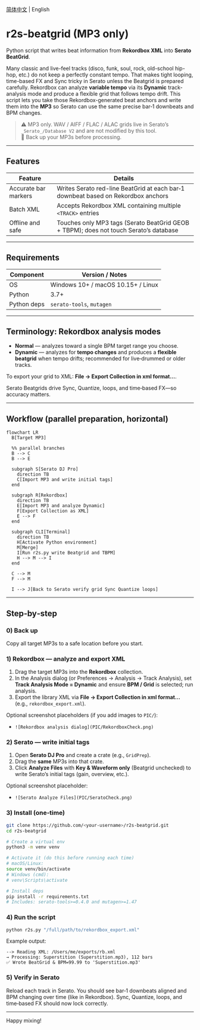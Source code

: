 [简体中文](README_zh.md) | English
# r2s-beatgrid (MP3 only)

Python script that writes beat information from **Rekordbox XML** into **Serato BeatGrid**.

Many classic and live-feel tracks (disco, funk, soul, rock, old-school hip-hop, etc.) do not keep a perfectly constant tempo. That makes tight looping, time-based FX and Sync tricky in Serato unless the Beatgrid is prepared carefully. Rekordbox can analyze **variable tempo** via its **Dynamic** track-analysis mode and produce a flexible grid that follows tempo drift. This script lets you take those Rekordbox-generated beat anchors and write them into the **MP3** so Serato can use the same precise bar‑1 downbeats and BPM changes.

> ⚠️ MP3 only. WAV / AIFF / FLAC / ALAC grids live in Serato’s `_Serato_/Database V2` and are not modified by this tool.  
> 🔄 Back up your MP3s before processing.

---

## Features
| Feature | Details |
|---|---|
| Accurate bar markers | Writes Serato red-line BeatGrid at each bar‑1 downbeat based on Rekordbox anchors |
| Batch XML | Accepts Rekordbox XML containing multiple `<TRACK>` entries |
| Offline and safe | Touches only MP3 tags (Serato BeatGrid GEOB + TBPM); does not touch Serato’s database |

---

## Requirements
| Component | Version / Notes |
|---|---|
| OS | Windows 10+ / macOS 10.15+ / Linux |
| Python | 3.7+ |
| Python deps | `serato-tools`, `mutagen` |

---

## Terminology: Rekordbox analysis modes
- **Normal** — analyzes toward a single BPM target range you choose.  
- **Dynamic** — analyzes for **tempo changes** and produces a **flexible beatgrid** when tempo drifts; recommended for live‑drummed or older tracks.

To export your grid to XML: **File → Export Collection in xml format…**.

Serato Beatgrids drive Sync, Quantize, loops, and time‑based FX—so accuracy matters.

---

## Workflow (parallel preparation, horizontal)

```mermaid
flowchart LR
  B[Target MP3]

  %% parallel branches
  B --> C
  B --> E

  subgraph S[Serato DJ Pro]
    direction TB
    C[Import MP3 and write initial tags]
  end

  subgraph R[Rekordbox]
    direction TB
    E[Import MP3 and analyze Dynamic]
    F[Export Collection as XML]
    E --> F
  end

  subgraph CLI[Terminal]
    direction TB
    H[Activate Python environment]
    M[Merge]
    I[Run r2s.py write Beatgrid and TBPM]
    H --> M --> I
  end

  C --> M
  F --> M

  I --> J[Back to Serato verify grid Sync Quantize loops]
```

---

## Step‑by‑step

### 0) Back up
Copy all target MP3s to a safe location before you start.

### 1) Rekordbox — analyze and export XML
1. Drag the target MP3s into the **Rekordbox** collection.  
2. In the Analysis dialog (or Preferences → Analysis → Track Analysis), set **Track Analysis Mode = Dynamic** and ensure **BPM / Grid** is selected; run analysis.  
3. Export the library XML via **File → Export Collection in xml format…** (e.g., `rekordbox_export.xml`).

Optional screenshot placeholders (if you add images to `PIC/`):  
- `![Rekordbox analysis dialog](PIC/RekordboxCheck.png)`

### 2) Serato — write initial tags
1. Open **Serato DJ Pro** and create a crate (e.g., `GridPrep`).  
2. Drag the **same** MP3s into that crate.  
3. Click **Analyze Files** with **Key & Waveform only** (Beatgrid unchecked) to write Serato’s initial tags (gain, overview, etc.).

Optional screenshot placeholder:  
- `![Serato Analyze Files](PIC/SeratoCheck.png)`

### 3) Install (one‑time)
```bash
git clone https://github.com/<your-username>/r2s-beatgrid.git
cd r2s-beatgrid

# Create a virtual env
python3 -m venv venv

# Activate it (do this before running each time)
# macOS/Linux:
source venv/bin/activate
# Windows (cmd):
# venv\Scripts\activate

# Install deps
pip install -r requirements.txt
# Includes: serato-tools>=0.4.0 and mutagen>=1.47
```

### 4) Run the script
```bash
python r2s.py "/full/path/to/rekordbox_export.xml"
```

Example output:
```
--> Reading XML: /Users/me/exports/rb.xml
→ Processing: Superstition (Superstition.mp3), 112 bars
✅ Wrote BeatGrid & BPM=99.99 to 'Superstition.mp3'
```

### 5) Verify in Serato
Reload each track in Serato. You should see bar‑1 downbeats aligned and BPM changing over time (like in Rekordbox). Sync, Quantize, loops, and time‑based FX should now lock correctly.

---

Happy mixing!
